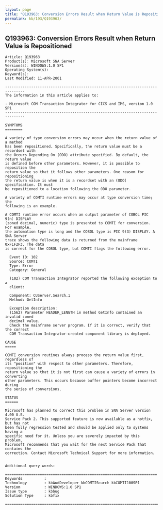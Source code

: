 ```yaml
---
layout: page
title: "Q193963: Conversion Errors Result when Return Value is Repositioned"
permalink: kb/193/Q193963/
---
```


## Q193963: Conversion Errors Result when Return Value is Repositioned

	Article: Q193963
	Product(s): Microsoft SNA Server
	Version(s): WINDOWS:1.0 SP1
	Operating System(s): 
	Keyword(s): 
	Last Modified: 11-APR-2001
	
	-------------------------------------------------------------------------------
	The information in this article applies to:
	
	- Microsoft COM Transaction Integrator for CICS and IMS, version 1.0 SP1 
	-------------------------------------------------------------------------------
	
	SYMPTOMS
	========
	
	A variety of type conversion errors may occur when the return value of a method
	has been repositioned. Specifically, the return value must be a recordset with
	the Occurs Depending On (ODO) attribute specified. By default, the return value
	is defined before other parameters. However, it is possible to reposition the
	return value so that it follows other parameters. One reason for repositioning
	the return value is when it is a recordset with an (ODO) specification. It must
	be repositioned to a location following the ODO parameter.
	
	A variety of COMTI runtime errors may occur at type conversion time; the
	following is an example.
	
	A COMTI runtime error occurs when an output parameter of COBOL PIC 9(n) DISPLAY
	(zoned decimal, numeric) type is presented to COMTI for conversion. For example,
	the automation type is long and the COBOL type is PIC 9(3) DISPLAY. A SNA Server
	trace shows the following data is returned from the mainframe 0xF1F2F3. The data
	is correct for the COBOL type, but COMTI flags the following error.
	
	  Event ID: 102
	  Source: COMTI
	  Type: Error
	  Category: General
	
	  (102) COM Transaction Integrator reported the following exception to a
	  client:
	
	  Component: CUServer.Search.1
	  Method: GetInfo
	
	  Exception description:
	  (1562) Parameter HEADER_LENGTH in method GetInfo contained an invalid zoned
	  decimal value.
	  Check the mainframe server program. If it is correct, verify that the correct
	  COM Transaction Integrator-created component library is deployed.
	
	CAUSE
	=====
	
	COMTI conversion routines always process the return value first, regardless of
	its "position" with respect to other parameters. Therefore, repositioning the
	return value so that it is not first can cause a variety of errors in converting
	other parameters. This occurs because buffer pointers become incorrect during
	the series of conversions.
	
	STATUS
	======
	
	Microsoft has planned to correct this problem in SNA Server version 4.00 U.S.
	Service Pack 2. This supported feature is now available as a hotfix, but has not
	been fully regression tested and should be applied only to systems having a
	specific need for it. Unless you are severely impacted by this problem,
	Microsoft recommends that you wait for the next Service Pack that contains the
	correction. Contact Microsoft Technical Support for more information.
	
	
	Additional query words:
	
	======================================================================
	Keywords          :  
	Technology        : kbAudDeveloper kbCOMTISearch kbCOMTI100SP1
	Version           : WINDOWS:1.0 SP1
	Issue type        : kbbug
	Solution Type     : kbfix
	
	=============================================================================
	
